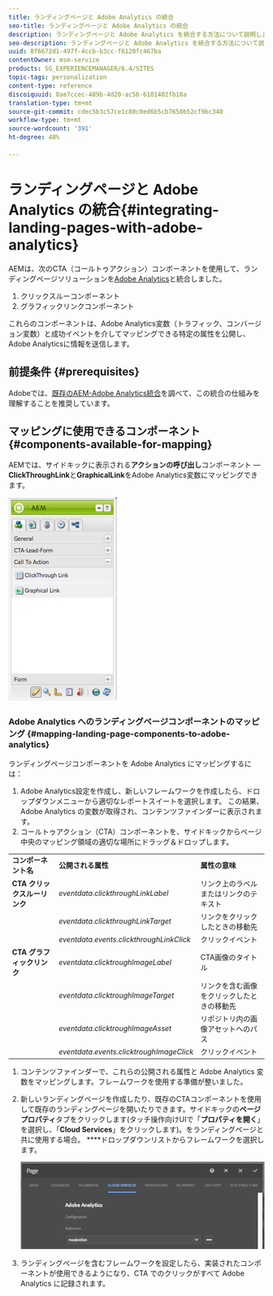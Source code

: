 ```yaml
---
title: ランディングページと Adobe Analytics の統合
seo-title: ランディングページと Adobe Analytics の統合
description: ランディングページと Adobe Analytics を統合する方法について説明します。
seo-description: ランディングページと Adobe Analytics を統合する方法について説明します。
uuid: 8f6672d1-497f-4ccb-b3cc-f6120fc467ba
contentOwner: msm-service
products: SG_EXPERIENCEMANAGER/6.4/SITES
topic-tags: personalization
content-type: reference
discoiquuid: 8ae7ccec-489b-4d20-ac56-6101402fb18a
translation-type: tm+mt
source-git-commit: cdec5b3c57ce1c80c0ed6b5cb7650b52cf9bc340
workflow-type: tm+mt
source-wordcount: '391'
ht-degree: 48%

---
```



# ランディングページと Adobe Analytics の統合{#integrating-landing-pages-with-adobe-analytics}

AEMは、次のCTA（コールトゥアクション）コンポーネントを使用して、ランディングページソリューションを[Adobe Analytics](https://www.omniture.com/en/products/analytics/sitecatalyst)と統合しました。

1. クリックスルーコンポーネント
1. グラフィックリンクコンポーネント

これらのコンポーネントは、Adobe Analytics変数（トラフィック、コンバージョン変数）と成功イベントを介してマッピングできる特定の属性を公開し、Adobe Analyticsに情報を送信します。

## 前提条件 {#prerequisites}

Adobeでは、[既存のAEM-Adobe Analytics統合](/help/sites-administering/adobeanalytics.md)を調べて、この統合の仕組みを理解することを推奨しています。

## マッピングに使用できるコンポーネント {#components-available-for-mapping}

AEMでは、サイドキックに表示される&#x200B;**アクションの呼び出し**&#x200B;コンポーネント — **ClickThroughLink**&#x200B;と&#x200B;**GraphicalLink**&#x200B;をAdobe Analytics変数にマッピングできます。

![chlimage_1-21](assets/chlimage_1-21.jpeg)

### Adobe Analytics へのランディングページコンポーネントのマッピング {#mapping-landing-page-components-to-adobe-analytics}

ランディングページコンポーネントを Adobe Analytics にマッピングするには：

1. Adobe Analytics設定を作成し、新しいフレームワークを作成したら、ドロップダウンメニューから適切なレポートスイートを選択します。 この結果、Adobe Analytics の変数が取得され、コンテンツファインダーに表示されます。
1. コールトゥアクション（CTA）コンポーネントを、サイドキックからページ中央のマッピング領域の適切な場所にドラッグ＆ドロップします。

<table> 
 <tbody>
  <tr>
   <td><strong>コンポーネント名</strong></td> 
   <td><strong>公開される属性</strong></td> 
   <td><strong>属性の意味</strong></td> 
  </tr>
  <tr>
   <td><strong>CTA クリックスルーリンク</strong></td> 
   <td><i>eventdata.clickthroughLinkLabel</i> <br /> </td> 
   <td>リンク上のラベルまたはリンクのテキスト </td> 
  </tr>
  <tr>
   <td><br type="_moz" /> </td> 
   <td><i>eventdata.clickthroughLinkTarget</i> <br /> </td> 
   <td>リンクをクリックしたときの移動先 </td> 
  </tr>
  <tr>
   <td><br type="_moz" /> </td> 
   <td><i>eventdata.events.clickthroughLinkClick</i> <br /> </td> 
   <td>クリックイベント </td> 
  </tr>
  <tr>
   <td><strong>CTA グラフィックリンク</strong></td> 
   <td><i>eventdata.clicktroughImageLabel</i> <br /> </td> 
   <td>CTA画像のタイトル </td> 
  </tr>
  <tr>
   <td><br type="_moz" /> </td> 
   <td><i>eventdata.clicktroughImageTarget</i> <br /> </td> 
   <td>リンクを含む画像をクリックしたときの移動先</td> 
  </tr>
  <tr>
   <td><br type="_moz" /> </td> 
   <td><i>eventdata.clicktroughImageAsset</i> <br /> </td> 
   <td>リポジトリ内の画像アセットへのパス </td> 
  </tr>
  <tr>
   <td><br type="_moz" /> </td> 
   <td><i>eventdata.events.clicktroughImageClick</i> <br /> </td> 
   <td>クリックイベント</td> 
  </tr>
 </tbody>
</table>

1. コンテンツファインダーで、これらの公開される属性と Adobe Analytics 変数をマッピングします。フレームワークを使用する準備が整いました。
1. 新しいランディングページを作成したり、既存のCTAコンポーネントを使用して既存のランディングページを開いたりできます。サイドキックの&#x200B;**ページプロパティ**&#x200B;タブをクリックします(タッチ操作向けUIで「**プロパティを開く**」を選択し、「**Cloud Services**」をクリックします)。をランディングページと共に使用する場合。 ****&#x200B;ドロップダウンリストからフレームワークを選択します。

   ![chlimage_1-25](assets/chlimage_1-25.png)

1. ランディングページを含むフレームワークを設定したら、実装されたコンポーネントが使用できるようになり、CTA でのクリックがすべて Adobe Analytics に記録されます。

